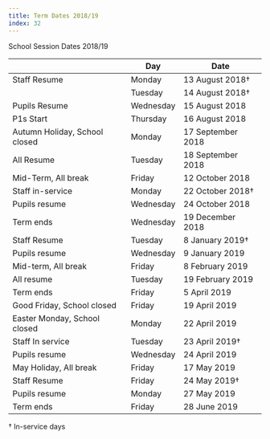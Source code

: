 ```yaml
---
title: Term Dates 2018/19
index: 32
---
```


School Session Dates 2018/19

|              | Day     | Date            |
| -----        | ------- | --------------- |
| Staff Resume | Monday  | 13 August 2018† |
|              | Tuesday | 14 August 2018† |
| Pupils Resume | Wednesday | 15 August 2018 |
| P1s Start|Thursday|16 August 2018
|Autumn Holiday, School closed|Monday|17 September 2018
|All Resume|Tuesday|18 September 2018
|Mid-Term, All break|Friday|12 October 2018
|Staff in-service|Monday|22 October 2018†
|Pupils resume|Wednesday|24 October 2018
|Term ends|Wednesday|19 December 2018
|Staff Resume|Tuesday|8 January 2019†
|Pupils resume|Wednesday|9 January 2019
|Mid-term, All break|Friday|8 February 2019
|All resume|Tuesday|19 February 2019
|Term ends|Friday|5 April 2019
|Good Friday, School closed|Friday|19 April 2019
|Easter Monday, School closed|Monday|22 April 2019
|Staff In service|Tuesday|23 April 2019†
|Pupils resume|Wednesday|24 April 2019
|May Holiday, All break|Friday|17 May 2019
|Staff Resume|Friday|24 May 2019†
|Pupils resume|Monday|27 May 2019
|Term ends|Friday|28 June 2019

† In-service days
